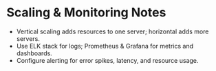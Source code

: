 # Scaling & Monitoring Notes

- Vertical scaling adds resources to one server; horizontal adds more servers.  
- Use ELK stack for logs; Prometheus & Grafana for metrics and dashboards.  
- Configure alerting for error spikes, latency, and resource usage.